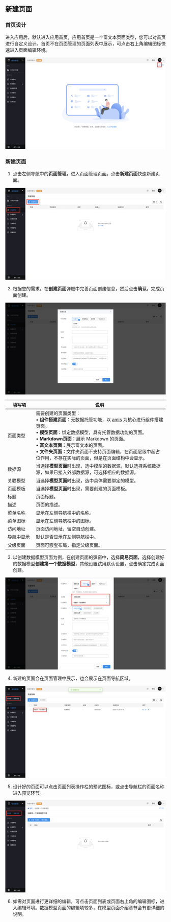 ## 新建页面

### 首页设计

进入应用后，默认进入应用首页，应用首页是一个富文本页面类型，您可以对首页进行自定义设计。首页不在页面管理的页面列表中展示，可点击右上角编辑图标快速进入页面编辑环境。

![image.png](../staic/img/快速入门/页面设计/image_df3a67b.png)

### 新建页面

1. 点击左侧导航中的**页面管理**，进入页面管理页面。点击**新建页面**快速新建页面。

![image.png](../staic/img/快速入门/页面设计/image_24bd0cf.png)

2. 根据您的需求，在**创建页面**弹框中完善页面创建信息，然后点击**确认**，完成页面创建。

![image.png](../staic/img/快速入门/页面设计/image_70b9a9b.png)

 <table>
    <thead>
        <tr>
            <th style="width:75px">填写项</th>
            <th>说明</th>
        </tr>
    </thead>
    <tbody>
        <tr>
            <td>页面类型</td>
            <td>需要创建的页面类型：<br />
            • <strong>组件搭建页面：</strong>无数据托管功能，以 <a href="https://github.com/baidu/amis" target="_blank" rel="noopener">amis</a> 为核心进行组件搭建页面。<br />
            • <strong>模型页面：</strong>绑定数据模型，具有托管数据功能的页面。<br />
            • <strong>Markdown页面：</strong>展示 Markdown 的页面。<br />
            • <strong>富文本页面：</strong>展示富文本的页面。<br />
            • <strong>文件夹页面：</strong>文件夹页面不支持页面编辑，在页面层级中起占位作用，不存在实际的页面，但是在页面结构中会显示。</td>
        </tr>
        <tr>
            <td>数据源</td>
            <td>当选择<strong>模型页面</strong>时出现，选中模型的数据源，默认选择系统数据源，如果已接入外部数据源，可选择相应的数据源。</td>
        </tr>
        <tr>
            <td>关联模型</td>
            <td>当选择<strong>模型页面</strong>时出现，选中具体需要绑定的模型。</td>
        </tr>
        <tr>
            <td>页面模板</td>
            <td>当选择<strong>模型页面</strong>时出现，需要创建的页面模板。</td>
        </tr>
        <tr>
            <td>标题</td>
            <td>页面标题。</td>
        </tr>
        <tr>
            <td>描述</td>
            <td>页面的描述。</td>
        </tr>
        <tr>
            <td>菜单名称</td>
            <td>显示在左侧导航栏中的名称。</td>
        </tr>
        <tr>
            <td>菜单图标</td>
            <td>显示在左侧导航栏中的图标。</td>
        </tr>
        <tr>
            <td>访问地址</td>
            <td>页面访问地址，留空自动创建。</td>
        </tr>
        <tr>
            <td>导航中显示</td>
            <td>默认是否显示在左侧导航栏中。</td>
        </tr>
        <tr>
            <td>父级页面</td>
            <td>页面可嵌套布局，指定父级页面。</td>
        </tr>
    </tbody>
</table>

3. 以创建数据模型页面为例，在创建页面的弹窗中，选择**简易页面**，选择创建好的数据模型**创建第一个数据模型**，其他设置试用默认设置，点击确定完成页面创建。

![image.png](../staic/img/快速入门/页面设计/image_94a2be0.png)

4. 新建的页面会在页面管理中展示，也会展示在页面导航区域。

![image.png](../staic/img/快速入门/页面设计/image_c1a1d9d.png)

5. 设计好的页面可以点击页面列表操作栏的预览图标，或点击导航栏的页面名称进入预览环节。

![image.png](../staic/img/快速入门/页面设计/image_3632033.png)

6. 如需对页面进行更详细的编辑，可点击页面列表或页面右上角的编辑图标，进入编辑环境。数据模型页面的编辑项较多，在模型页面介绍章节会有更详细的说明。
